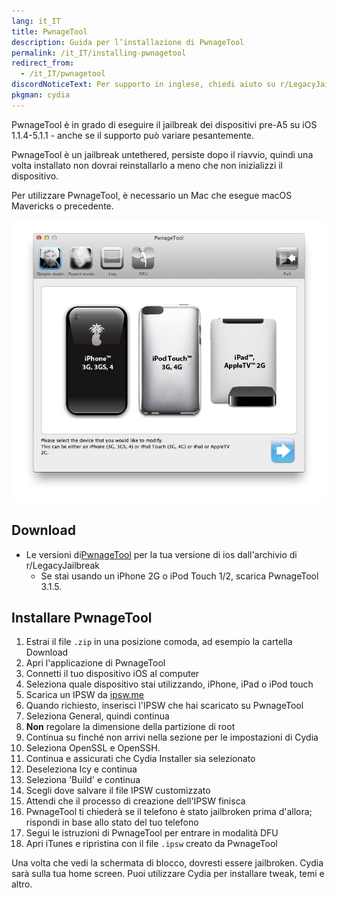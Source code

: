 ```yaml
---
lang: it_IT
title: PwnageTool
description: Guida per l’installazione di PwnageTool
permalink: /it_IT/installing-pwnagetool
redirect_from:
  - /it_IT/pwnagetool
discordNoticeText: Per supporto in inglese, chiedi aiuto su r/LegacyJailbreak [Discord Server](http://discord.legacyjailbreak.com/).
pkgman: cydia
---
```


PwnageTool è in grado di eseguire il jailbreak dei dispositivi pre-A5 su iOS 1.1.4-5.1.1 - anche se il supporto può variare pesantemente.

PwnageTool è un jailbreak untethered, persiste dopo il riavvio, quindi una volta installato non dovrai reinstallarlo a meno che non inizializzi il dispositivo.

Per utilizzare PwnageTool, è necessario un Mac che esegue macOS Mavericks o precedente.


![Uno screenshot di PwnageTool](/assets/images/pwnagetool.png)

## Download

- Le versioni di[PwnageTool](https://mega.nz/folder/k4FAXCIB#Fk7pxs6ikYzL3YBvAGX5ig/folder/swVhVKYB) per la tua versione di ios dall'archivio di r/LegacyJailbreak
    - Se stai usando un iPhone 2G o iPod Touch 1/2, scarica PwnageTool 3.1.5.

## Installare PwnageTool

1. Estrai il file `.zip` in una posizione comoda, ad esempio la cartella Download
1. Apri l'applicazione di PwnageTool
1. Connetti il tuo dispositivo iOS al computer
1. Seleziona quale dispositivo stai utilizzando, iPhone, iPad o iPod touch
1. Scarica un IPSW da [ipsw.me](https://ipsw.me)
1. Quando richiesto, inserisci l'IPSW che hai scaricato su PwnageTool
1. Seleziona General, quindi continua
1. **Non** regolare la dimensione della partizione di root
1. Continua su finché non arrivi nella sezione per le impostazioni di Cydia
1. Seleziona OpenSSL e OpenSSH.
1. Continua e assicurati che Cydia Installer sia selezionato
1. Deseleziona Icy e continua
1. Seleziona 'Build' e continua
1. Scegli dove salvare il file IPSW customizzato
1. Attendi che il processo di creazione dell'IPSW finisca
1. PwnageTool ti chiederà se il telefono è stato jailbroken prima d'allora; rispondi in base allo stato del tuo telefono
1. Segui le istruzioni di PwnageTool per entrare in modalità DFU
1. Apri iTunes e ripristina con il file `.ipsw` creato da PwnageTool

Una volta che vedi la schermata di blocco, dovresti essere jailbroken. Cydia sarà sulla tua home screen. Puoi utilizzare Cydia per installare <router-link to="/it_IT/faq/#what-are-tweaks">tweak</router-link>, temi e altro.
